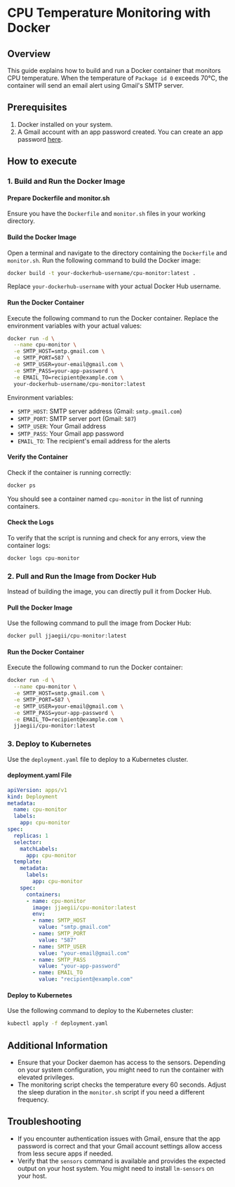 # CPU Temperature Monitoring with Docker

## Overview

This guide explains how to build and run a Docker container that monitors CPU temperature. When the temperature of `Package id 0` exceeds 70°C, the container will send an email alert using Gmail's SMTP server.

## Prerequisites

1. Docker installed on your system.
2. A Gmail account with an app password created. You can create an app password [here](https://myaccount.google.com/security).

## How to execute

### 1. Build and Run the Docker Image

#### Prepare Dockerfile and monitor.sh

Ensure you have the `Dockerfile` and `monitor.sh` files in your working directory.

#### Build the Docker Image

Open a terminal and navigate to the directory containing the `Dockerfile` and `monitor.sh`. Run the following command to build the Docker image:

```sh
docker build -t your-dockerhub-username/cpu-monitor:latest .
```

Replace `your-dockerhub-username` with your actual Docker Hub username.

#### Run the Docker Container

Execute the following command to run the Docker container. Replace the environment variables with your actual values:

```sh
docker run -d \
  --name cpu-monitor \
  -e SMTP_HOST=smtp.gmail.com \
  -e SMTP_PORT=587 \
  -e SMTP_USER=your-email@gmail.com \
  -e SMTP_PASS=your-app-password \
  -e EMAIL_TO=recipient@example.com \
  your-dockerhub-username/cpu-monitor:latest
```

Environment variables:
- `SMTP_HOST`: SMTP server address (Gmail: `smtp.gmail.com`)
- `SMTP_PORT`: SMTP server port (Gmail: `587`)
- `SMTP_USER`: Your Gmail address
- `SMTP_PASS`: Your Gmail app password
- `EMAIL_TO`: The recipient's email address for the alerts

#### Verify the Container

Check if the container is running correctly:

```sh
docker ps
```

You should see a container named `cpu-monitor` in the list of running containers.

#### Check the Logs

To verify that the script is running and check for any errors, view the container logs:

```sh
docker logs cpu-monitor
```

### 2. Pull and Run the Image from Docker Hub

Instead of building the image, you can directly pull it from Docker Hub.

#### Pull the Docker Image

Use the following command to pull the image from Docker Hub:

```sh
docker pull jjaegii/cpu-monitor:latest
```

#### Run the Docker Container

Execute the following command to run the Docker container:

```sh
docker run -d \
  --name cpu-monitor \
  -e SMTP_HOST=smtp.gmail.com \
  -e SMTP_PORT=587 \
  -e SMTP_USER=your-email@gmail.com \
  -e SMTP_PASS=your-app-password \
  -e EMAIL_TO=recipient@example.com \
  jjaegii/cpu-monitor:latest
```

### 3. Deploy to Kubernetes

Use the `deployment.yaml` file to deploy to a Kubernetes cluster.

#### deployment.yaml File

```yaml
apiVersion: apps/v1
kind: Deployment
metadata:
  name: cpu-monitor
  labels:
    app: cpu-monitor
spec:
  replicas: 1
  selector:
    matchLabels:
      app: cpu-monitor
  template:
    metadata:
      labels:
        app: cpu-monitor
    spec:
      containers:
      - name: cpu-monitor
        image: jjaegii/cpu-monitor:latest
        env:
        - name: SMTP_HOST
          value: "smtp.gmail.com"
        - name: SMTP_PORT
          value: "587"
        - name: SMTP_USER
          value: "your-email@gmail.com"
        - name: SMTP_PASS
          value: "your-app-password"
        - name: EMAIL_TO
          value: "recipient@example.com"
```

#### Deploy to Kubernetes

Use the following command to deploy to the Kubernetes cluster:

```sh
kubectl apply -f deployment.yaml
```

## Additional Information

- Ensure that your Docker daemon has access to the sensors. Depending on your system configuration, you might need to run the container with elevated privileges.
- The monitoring script checks the temperature every 60 seconds. Adjust the sleep duration in the `monitor.sh` script if you need a different frequency.

## Troubleshooting

- If you encounter authentication issues with Gmail, ensure that the app password is correct and that your Gmail account settings allow access from less secure apps if needed.
- Verify that the `sensors` command is available and provides the expected output on your host system. You might need to install `lm-sensors` on your host.

